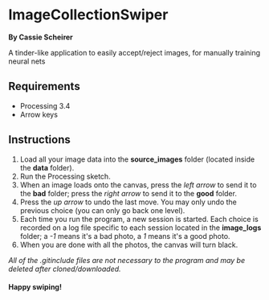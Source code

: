 # ImageCollectionSwiper
**By Cassie Scheirer**

A tinder-like application to easily accept/reject images, for manually training neural nets

## Requirements
- Processing 3.4
- Arrow keys

## Instructions
1. Load all your image data into the **source_images** folder (located inside the **data** folder).
2. Run the Processing sketch.
3. When an image loads onto the canvas, press the *left arrow* to send it to the **bad** folder; press the *right arrow* to send it to the **good** folder.
4. Press the *up arrow* to undo the last move. You may only undo the previous choice (you can only go back one level).
5. Each time you run the program, a new session is started. Each choice is recorded on a log file specific to each session located in the **image_logs** folder; a *-1* means it's a bad photo, a *1* means it's a good photo.
6. When you are done with all the photos, the canvas will turn black.

*All of the .gitinclude files are not necessary to the program and may be deleted after cloned/downloaded.*

#### Happy swiping!
